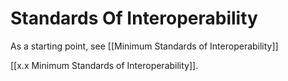# Standards Of Interoperability
As a starting point, see [[Minimum Standards of Interoperability]]  

[[x.x Minimum Standards of Interoperability]]. 
